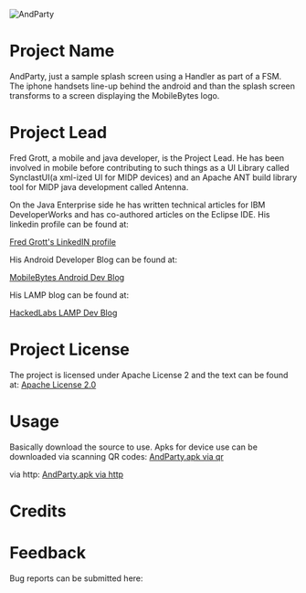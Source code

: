 ![AndParty](http://github.com/shareme/AndParty/raw/master/slides/andparty.png)

# Project Name

AndParty, just a sample splash screen using a Handler as part of a FSM. The iphone
handsets line-up behind the android and than the splash screen transforms
to a screen displaying the MobileBytes logo.


# Project Lead

Fred Grott, a mobile and java developer, is the Project Lead. He has been
involved in mobile before contributing to such things as a UI Library called
SynclastUI(a xml-ized UI for MIDP devices) and an Apache ANT build library
tool for MIDP java development called Antenna.

On the Java Enterprise side he has written technical articles for
IBM DeveloperWorks and has co-authored articles on the Eclipse IDE.
His linkedin profile can be found at:

[Fred Grott's LinkedIN profile](http://www.linkedin.com/in/shareme)

His Android Developer Blog can be found at:

[MobileBytes Android Dev Blog](http://mobilebytes.wordpress.com)

His LAMP blog can be found at:

[HackedLabs LAMP Dev Blog](http://hackedlabs.wordpress.com)
# Project License

The project is licensed under Apache License 2 and the text can be found at:
[Apache License 2.0](http://www.apache.org/licenses/LICENSE-2.0.html)

# Usage

Basically download the source to use. Apks for device use can be downloaded
via scanning QR codes:
[AndParty.apk via qr](http://github.com/downloads/shareme/AndParty/AndParty.apk/qr_code)

via http:
[AndParty.apk via http](http://github.com/downloads/shareme/AndParty/AndParty.apk)


# Credits



# Feedback

Bug reports can be submitted here:


